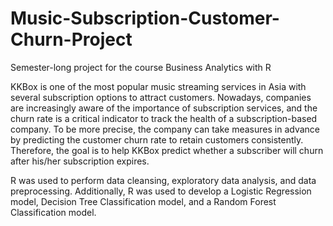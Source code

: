 # Music-Subscription-Customer-Churn-Project
Semester-long project for the course Business Analytics with R

KKBox is one of the most popular music streaming services in Asia with several subscription options to
attract customers. Nowadays, companies are increasingly aware of the importance of subscription services,
and the churn rate is a critical indicator to track the health of a subscription-based company. To be
more precise, the company can take measures in advance by predicting the customer churn rate to retain
customers consistently. Therefore, the goal is to help KKBox predict whether a subscriber will churn after
his/her subscription expires.

R was used to perform data cleansing, exploratory data analysis, and data preprocessing. Additionally,
R was used to develop a Logistic Regression model, Decision Tree Classification model, and a Random Forest
Classification model.

